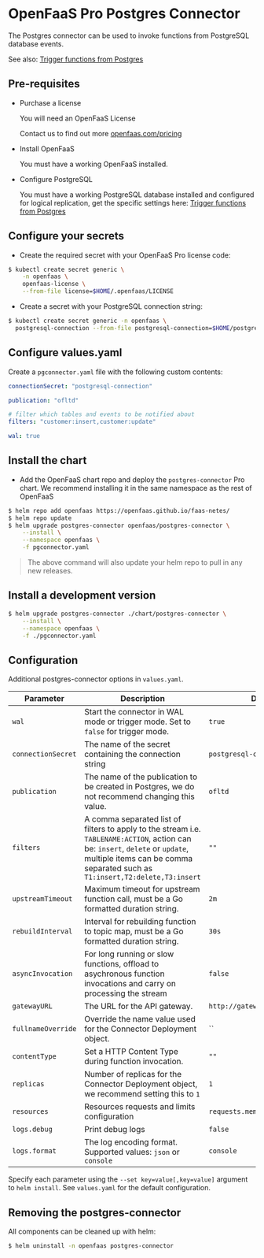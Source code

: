 # OpenFaaS Pro Postgres Connector

The Postgres connector can be used to invoke functions from PostgreSQL database events.

See also: [Trigger functions from Postgres](https://docs.openfaas.com/openfaas-pro/postgres-events/)

## Pre-requisites

- Purchase a license

  You will need an OpenFaaS License

  Contact us to find out more [openfaas.com/pricing](https://www.openfaas.com/pricing)

- Install OpenFaaS

  You must have a working OpenFaaS installed.

- Configure PostgreSQL

  You must have a working PostgreSQL database installed and configured for logical replication, get the specific settings here: [Trigger functions from Postgres](https://docs.openfaas.com/openfaas-pro/postgres-events/)

## Configure your secrets

- Create the required secret with your OpenFaaS Pro license code:

```bash
$ kubectl create secret generic \
    -n openfaas \
    openfaas-license \
    --from-file license=$HOME/.openfaas/LICENSE
```

- Create a secret with your PostgreSQL connection string:

```bash
$ kubectl create secret generic -n openfaas \
  postgresql-connection --from-file postgresql-connection=$HOME/postgresql-connection.txt
```

## Configure values.yaml

Create a `pgconnector.yaml` file with the following custom contents:

```yaml
connectionSecret: "postgresql-connection"

publication: "ofltd"

# filter which tables and events to be notified about
filters: "customer:insert,customer:update"

wal: true
```

## Install the chart

- Add the OpenFaaS chart repo and deploy the `postgres-connector` Pro chart. We recommend installing it in the same namespace as the rest of OpenFaaS

```sh
$ helm repo add openfaas https://openfaas.github.io/faas-netes/
$ helm repo update
$ helm upgrade postgres-connector openfaas/postgres-connector \
    --install \
    --namespace openfaas \
    -f pgconnector.yaml
```

> The above command will also update your helm repo to pull in any new releases.

## Install a development version

```sh
$ helm upgrade postgres-connector ./chart/postgres-connector \
    --install \
    --namespace openfaas \
    -f ./pgconnector.yaml
```

## Configuration

Additional postgres-connector options in `values.yaml`.

| Parameter          | Description                                                                                                        | Default                        |
| ------------------ | ------------------------------------------------------------------------------------------------------------------ | ------------------------------ |
| `wal`              | Start the connector in WAL mode or trigger mode. Set to `false` for trigger mode.                                  | `true`                         |
| `connectionSecret` | The name of the secret containing the connection string                                                            | `postgresql-connection`        |
| `publication`      | The name of the publication to be created in Postgres, we do not recommend changing this value.                    | `ofltd`                        |
| `filters`                | A comma separated list of filters to apply to the stream i.e. `TABLENAME:ACTION`, action can be: `insert`, `delete` or `update`, multiple items can be comma separated such as `T1:insert,T2:delete,T3:insert`  | `""`                           |
| `upstreamTimeout`  | Maximum timeout for upstream function call, must be a Go formatted duration string.                                | `2m`                           |
| `rebuildInterval`  | Interval for rebuilding function to topic map, must be a Go formatted duration string.                             | `30s`                          |
| `asyncInvocation`  | For long running or slow functions, offload to asychronous function invocations and carry on processing the stream | `false`                        |
| `gatewayURL`       | The URL for the API gateway.                                                                                       | `http://gateway.openfaas:8080` |
| `fullnameOverride` | Override the name value used for the Connector Deployment object.                                                  | ``                             |
| `contentType`      | Set a HTTP Content Type during function invocation.                                                                | `""`                           |
| `replicas`         | Number of replicas for the Connector Deployment object, we recommend setting this to `1`                           | `1`                            |
| `resources`        | Resources requests and limits configuration                                                                        | `requests.memory: "64Mi"`      |
| `logs.debug`       | Print debug logs                                                                                                   | `false`                        |
| `logs.format`      | The log encoding format. Supported values: `json` or `console`                                                     | `console`                      |

Specify each parameter using the `--set key=value[,key=value]` argument to `helm install`. See `values.yaml` for the default configuration.

## Removing the postgres-connector

All components can be cleaned up with helm:

```sh
$ helm uninstall -n openfaas postgres-connector
```
